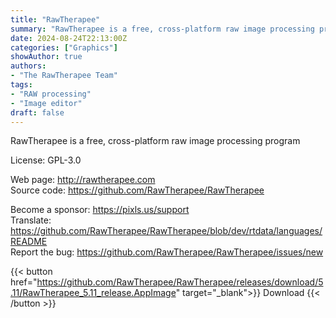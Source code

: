 ```yaml
---
title: "RawTherapee"
summary: "RawTherapee is a free, cross-platform raw image processing program"
date: 2024-08-24T22:13:00Z
categories: ["Graphics"]
showAuthor: true
authors:
- "The RawTherapee Team"
tags: 
- "RAW processing"
- "Image editor"
draft: false
---
```


RawTherapee is a free, cross-platform raw image processing program

License: GPL-3.0

Web page: <http://rawtherapee.com>  
Source code: <https://github.com/RawTherapee/RawTherapee>

Become a sponsor: <https://pixls.us/support>  
Translate: <https://github.com/RawTherapee/RawTherapee/blob/dev/rtdata/languages/README>  
Report the bug: <https://github.com/RawTherapee/RawTherapee/issues/new>  

{{< button href="https://github.com/RawTherapee/RawTherapee/releases/download/5.11/RawTherapee_5.11_release.AppImage" target="_blank">}}
Download
{{< /button >}}
